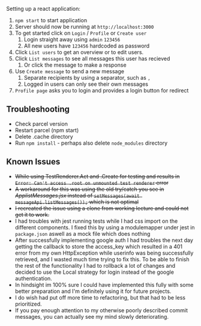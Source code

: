 Setting up a react application:

1. `npm start` to start application
2. Server should now be running at ``http://localhost:3000``
3. To get started click on `Login` / `Profile` or `Create user`
    1. Login straight away using `admin` `123456`
    2. All new users have `123456` hardcoded as password
4. Click `List users` to get an overview or to edit users.
5. Click `List messages` to see all messages this user has recieved
    1. Or click the message to make a response
6. Use `Create message` to send a new message
    1. Separate recipients by using a separator, such as `,`
    2. Logged in users can only see their own messages
7. ``Profile page`` asks you to login and provides a login button for redirect

## Troubleshooting

* Check parcel version
* Restart parcel (npm start)
* Delete .cache directory
* Run `npm install` - perhaps also delete `node_modules` directory

## Known Issues
* ~~While using TestRenderer.Act and .Create for testing and results in ``Error: Can't access .root on unmounted test renderer`` error~~
* ~~A workaround for this was using the old try/catch you see in _ApplistMessages.jsx_ instead of ``` setMessages(await messageApi.listMessages()); ``` which is not optimal~~
* ~~I recreated the issue using a clone from working lecture and could not get it to work.~~
* I had troubles with jest running tests while I had css import on the different components.
I fixed this by using a modulemapper under jest in ``package.json`` aswell as a mock file which does nothing
* After successfully implementing google auth I had troubles the next day getting the callback to store the access_key which resulted in a 401 error
 from my own HttpException while userinfo was being successfully retrieved, and I wasted much time trying to fix this. To be able to finish the rest of the functionality 
 I had to rollback a lot of changes and decided to use the Local strategy for login instead of the google authentication.
* In hindsight im 100% sure I could have implemented this fully with some better preparation and I'm definitely using it for future projects.
* I do wish had put off more time to refactoring, but that had to be less prioritized.
* If you pay enough attention to my otherwise poorly described commit messages, you can actually see my mind slowly deteriorating.